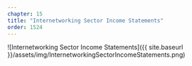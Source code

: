 ```yaml
---
chapter: 15
title: "Internetworking Sector Income Statements"
order: 1524
---
```


![Internetworking Sector Income Statements]({{ site.baseurl }}/assets/img/InternetworkingSectorIncomeStatements.png)
